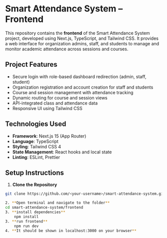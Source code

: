 # Smart Attendance System – Frontend
This repository contains the **frontend** of the Smart Attendance System project, developed using Next.js, TypeScript, and Tailwind CSS. It provides a web interface for organization admins, staff, and students to manage and monitor academic attendance across sessions and courses.

## Project Features

- Secure login with role-based dashboard redirection (admin, staff, student)
- Organization registration and account creation for staff and students
- Course and session management with attendance tracking
- Dynamic routing for course and session views
- API-integrated class and attendance data
- Responsive UI using Tailwind CSS

## Technologies Used

- **Framework**: Next.js 15 (App Router)
- **Language**: TypeScript
- **Styling**: Tailwind CSS 4
- **State Management**: React hooks and local state
- **Linting**: ESLint, Prettier

## Setup Instructions
1. **Clone the Repository**
```bash
git clone https://github.com/<your-username>/smart-attendance-system.git

2. **Open terminal and navigate to the folder**
cd smart-attendance-system/frontend
3. **install dependencies**
    npm install
3. **run frontend**
    npm run dev
4. **It should be shown in localhost:3000 on your browser**